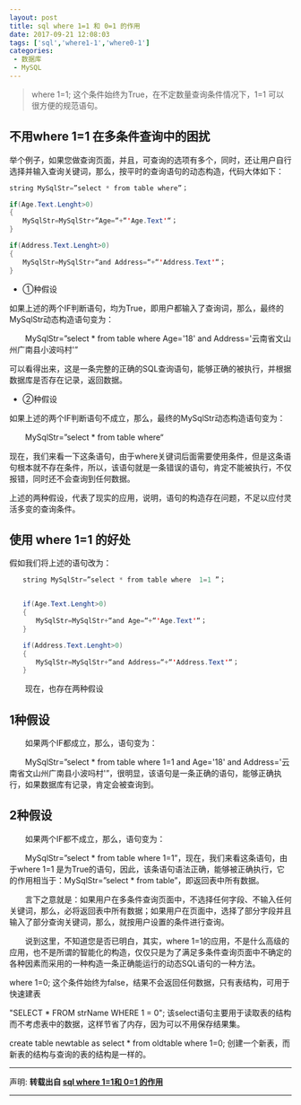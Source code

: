 ```yaml
---
layout: post
title: sql where 1=1 和 0=1 的作用
date: 2017-09-21 12:08:03
tags: ['sql','where1-1','where0-1']
categories: 
 - 数据库
 - MySQL
---
```


> where 1=1; 这个条件始终为True，在不定数量查询条件情况下，1=1 可以很方便的规范语句。

## 不用where  1=1  在多条件查询中的困扰

举个例子，如果您做查询页面，并且，可查询的选项有多个，同时，还让用户自行选择并输入查询关键词，那么，按平时的查询语句的动态构造，代码大体如下：

```Java
string MySqlStr=”select * from table where”；

if(Age.Text.Lenght>0)
{
　　MySqlStr=MySqlStr+“Age=“+“'Age.Text'“；
}

if(Address.Text.Lenght>0)
{
　　MySqlStr=MySqlStr+“and Address=“+“'Address.Text'“；
}
```

- ①种假设

如果上述的两个IF判断语句，均为True，即用户都输入了查询词，那么，最终的MySqlStr动态构造语句变为：

　　MySqlStr=”select * from table where Age='18' and Address='云南省文山州广南县小波吗村'”

可以看得出来，这是一条完整的正确的SQL查询语句，能够正确的被执行，并根据数据库是否存在记录，返回数据。

- ②种假设

如果上述的两个IF判断语句不成立，那么，最终的MySqlStr动态构造语句变为：

　　MySqlStr=”select * from table where“

现在，我们来看一下这条语句，由于where关键词后面需要使用条件，但是这条语句根本就不存在条件，所以，该语句就是一条错误的语句，肯定不能被执行，不仅报错，同时还不会查询到任何数据。

上述的两种假设，代表了现实的应用，说明，语句的构造存在问题，不足以应付灵活多变的查询条件。

## 使用 where  1=1  的好处

假如我们将上述的语句改为：

```Java
　　string MySqlStr=”select * from table where  1=1 ”；


　　if(Age.Text.Lenght>0)
　　{
　　　　MySqlStr=MySqlStr+“and Age=“+“'Age.Text'“；
　　}

　　if(Address.Text.Lenght>0)
　　{
　　　　MySqlStr=MySqlStr+“and Address=“+“'Address.Text'“；
　　}
```
　　现在，也存在两种假设

## 1种假设

　　如果两个IF都成立，那么，语句变为：

　　MySqlStr=”select * from table where  1=1 and Age='18'  and Address='云南省文山州广南县小波吗村'”，很明显，该语句是一条正确的语句，能够正确执行，如果数据库有记录，肯定会被查询到。


## 2种假设

　　如果两个IF都不成立，那么，语句变为：

　　MySqlStr=”select * from table where 1=1”，现在，我们来看这条语句，由于where 1=1 是为True的语句，因此，该条语句语法正确，能够被正确执行，它的作用相当于：MySqlStr=”select * from table”，即返回表中所有数据。

　　言下之意就是：如果用户在多条件查询页面中，不选择任何字段、不输入任何关键词，那么，必将返回表中所有数据；如果用户在页面中，选择了部分字段并且输入了部分查询关键词，那么，就按用户设置的条件进行查询。

　　说到这里，不知道您是否已明白，其实，where 1=1的应用，不是什么高级的应用，也不是所谓的智能化的构造，仅仅只是为了满足多条件查询页面中不确定的各种因素而采用的一种构造一条正确能运行的动态SQL语句的一种方法。

where 1=0; 这个条件始终为false，结果不会返回任何数据，只有表结构，可用于快速建表

"SELECT * FROM strName WHERE 1 = 0"; 该select语句主要用于读取表的结构而不考虑表中的数据，这样节省了内存，因为可以不用保存结果集。  

create table newtable as select * from oldtable where 1=0;  创建一个新表，而新表的结构与查询的表的结构是一样的。

---
声明:
**转载出自 [sql where 1=1和 0=1 的作用](http://www.cnblogs.com/junyuz/archive/2011/03/10/1979646.html)**

---